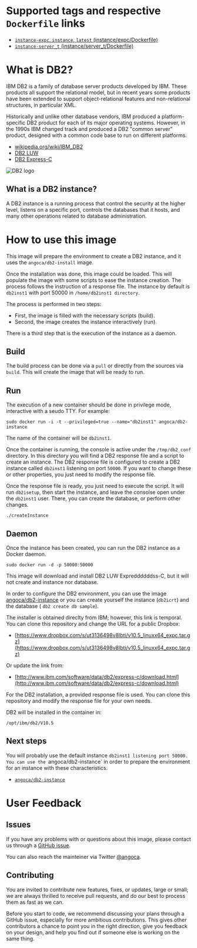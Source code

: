 # Supported tags and respective `Dockerfile` links

 * [`instance-expc`, `instance`, `latest` (instance/expc/Dockerfile)](https://github.com/angoca/db2-docker/blob/master/instance/expc/Dockerfile)
 * [`instance-server_t` (instance/server_t/Dockerfile)](https://github.com/angoca/db2-docker/blob/master/instance/server_t/Dockerfile)

# What is DB2?

IBM DB2 is a family of database server products developed by IBM.
These products all support the relational model, but in recent years some
products have been extended to support object-relational features and
non-relational structures, in particular XML.

Historically and unlike other database vendors, IBM produced a
platform-specific DB2 product for each of its major operating systems.
However, in the 1990s IBM changed track and produced a DB2 "common server"
product, designed with a common code base to run on different platforms.

 * [wikipedia.org/wiki/IBM_DB2](https://en.wikipedia.org/wiki/IBM_DB2)
 * [DB2 LUW](http://www.ibm.com/software/data/db2/)
 * [DB2 Express-C](http://www.ibm.com/software/data/db2/express-c/download.html)

![DB2 logo](https://raw.githubusercontent.com/angoca/db2-docker/master/install/10.5/expc/logo.png)

## What is a DB2 instance?

A DB2 instance is a running process that control the security at the higher
level, listens on a specific port, controls the databases that it hosts, and
many other operations related to database administration.

# How to use this image

This image will prepare the environment to create a DB2 instance, and it uses
the `angoca/db2-install` image.

Once the installation was done, this image could be loaded.
This will populate the image with some scripts to ease the instance creation.
The process follows the instruction of a response file.
The instance by default is `db2inst1` with port 50000 in
`/home/db2inst1 directory`.

The process is performed in two steps:

 * First, the image is filled with the necessary scripts (build).
 * Second, the image creates the instance interactively (run).

There is a third step that is the execution of the instance as a daemon.

## Build

The build process can be done via a `pull` or directly from the sources via
`build`.
This will create the image that will be ready to run.

## Run

The execution of a new container should be done in privilege mode, interactive
with a seudo TTY.
For example:

    sudo docker run -i -t --privileged=true --name="db2inst1" angoca/db2-instance

The name of the container will be `db2inst1`.

Once the container is running, the console is active under the `/tmp/db2_conf`
directory.
In this directory you will find a DB2 response file and a script to create an
instance.
The DB2 response file is configured to create a DB2 instance called `db2inst1`
listening on port `50000`. If you want to change these or other properties, you
just need to modify the response file.

Once the response file is ready, you just need to execute the script.
It will run `db2isetup`, then start the instance, and leave the consolse open
under the `db2inst1` user.
There, you can create the database, or perform other changes.

    ./createInstance

## Daemon

Once the instance has been created, you can run the DB2 instance as a Docker
daemon.

    sudo docker run -d -p 50000:50000 


This image will download and install DB2 LUW Expreddddddss-C, but it will not create
and instance nor database.

In order to configure the DB2 environment, you can use the image
[angoca/db2-instance](https://registry.hub.docker.com/u/angoca/db2-instance/)
or you can create yourself the instance (`db2icrt`) and the database (
`db2 create db sample`).

The installer is obtained direclty from IBM; however, this link is temporal.
You can clone this repository and change the URL for a public Dropbox:

 * [https://www.dropbox.com/s/ut3136498v8lbti/v10.5_linuxx64_expc.tar.gz](https://www.dropbox.com/s/ut3136498v8lbti/v10.5_linuxx64_expc.tar.gz)

Or update the link from:

 * [http://www.ibm.com/software/data/db2/express-c/download.html](http://www.ibm.com/software/data/db2/express-c/download.html)


For the DB2 installation, a provided response file is used.
You can clone this repository and modify the response file for your own needs.

DB2 will be installed in the container in:

    /opt/ibm/db2/V10.5

## Next steps

You will probably use the default instance `db2inst1 listening port 50000.
You can use the `angoca/db2-instance` in order to prepare the environment for
an instance with these characteristics.

 * [`angoca/db2-instance`](https://registry.hub.docker.com/u/angoca/db2-instance/)

# User Feedback

## Issues

If you have any problems with or questions about this image, please contact us
through a [GitHub issue](https://github.com/angoca/db2-dockers/issues).

You can also reach the mainteiner via Twitter
[@angoca](https://twitter.com/angoca).

## Contributing

You are invited to contribute new features, fixes, or updates, large or small;
we are always thrilled to receive pull requests, and do our best to process them
as fast as we can.

Before you start to code, we recommend discussing your plans through a GitHub
issue, especially for more ambitious contributions.
This gives other contributors a chance to point you in the right direction,
give you feedback on your design, and help you find out if someone else is
working on the same thing.

